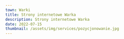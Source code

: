```yaml
---
town: Warki
title: Strony internetowe Warka
description: Strony internetowe Warka
date: 2022-07-15
thumbnail: /assets/img/services/pozycjonowanie.jpg
---
```


